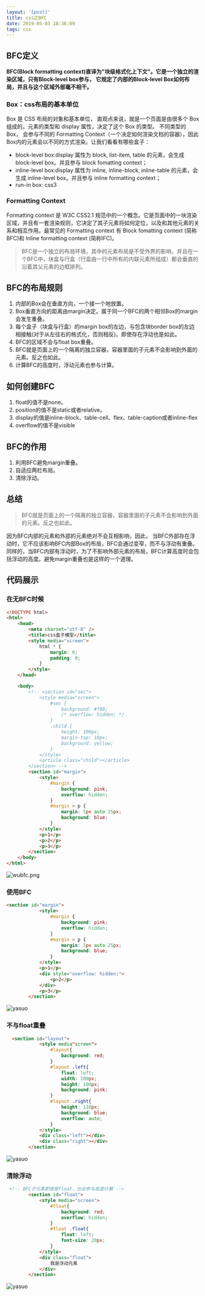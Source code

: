 ```yaml
---
layout: '[post]'
title: css之BFC
date: 2019-05-03 18:36:09
tags: css
---
```

## BFC定义
**BFC(Block formatting context)直译为"块级格式化上下文"。它是一个独立的渲染区域，只有Block-level box参与， 它规定了内部的Block-level Box如何布局，并且与这个区域外部毫不相干。**
<!-- more -->
### Box：css布局的基本单位
Box 是 CSS 布局的对象和基本单位， 直观点来说，就是一个页面是由很多个 Box 组成的。元素的类型和 display 属性，决定了这个 Box 的类型。 不同类型的 Box， 会参与不同的 Formatting Context（一个决定如何渲染文档的容器），因此Box内的元素会以不同的方式渲染。让我们看看有哪些盒子：

- block-level box:display 属性为 block, list-item, table 的元素，会生成 block-level box。并且参与 block fomatting context；
- inline-level box:display 属性为 inline, inline-block, inline-table 的元素，会生成 inline-level box。并且参与 inline formatting context；
- run-in box: css3

### Formatting Context
Formatting context 是 W3C CSS2.1 规范中的一个概念。它是页面中的一块渲染区域，并且有一套渲染规则，它决定了其子元素将如何定位，以及和其他元素的关系和相互作用。最常见的 Formatting context 有 Block fomatting context (简称BFC)和 Inline formatting context (简称IFC)。
> BFC是一个独立的布局环境，其中的元素布局是不受外界的影响，并且在一个BFC中，块盒与行盒（行盒由一行中所有的内联元素所组成）都会垂直的沿着其父元素的边框排列。

## BFC的布局规则
1. 内部的Box会在垂直方向，一个接一个地放置。
2. Box垂直方向的距离由margin决定。属于同一个BFC的两个相邻Box的margin会发生重叠。
3. 每个盒子（块盒与行盒）的margin box的左边，与包含块border box的左边相接触(对于从左往右的格式化，否则相反)。即使存在浮动也是如此。
4. BFC的区域不会与float box重叠。
5. BFC就是页面上的一个隔离的独立容器，容器里面的子元素不会影响到外面的元素。反之也如此。
6. 计算BFC的高度时，浮动元素也参与计算。
## 如何创建BFC
1. float的值不是none。
2. position的值不是static或者relative。
3. display的值是inline-block、table-cell、flex、table-caption或者inline-flex
4. overflow的值不是visible

## BFC的作用
1. 利用BFC避免margin重叠。
2. 自适应两栏布局。
3. 清除浮动。

## 总结
> BFC就是页面上的一个隔离的独立容器，容器里面的子元素不会影响到外面的元素。反之也如此。

因为BFC内部的元素和外部的元素绝对不会互相影响，因此， 当BFC外部存在浮动时，它不应该影响BFC内部Box的布局，BFC会通过变窄，而不与浮动有重叠。同样的，当BFC内部有浮动时，为了不影响外部元素的布局，BFC计算高度时会包括浮动的高度。避免margin重叠也是这样的一个道理。

## 代码展示
### 在无BFC时候

```html
<!DOCTYPE html>
<html>
	<head>
		<meta charset="utf-8" />
		<title>css盒子模型</title>
		<style media="screen">
			html * {
				margin: 0;
				padding: 0;
			}
		</style>
	</head>

	<body>
		<!-- <section id="sec">
			<style media="screen">
				#sec {
					background: #f00;
					/* overflow: hidden; */
				}
				.child {
					height: 100px;
					margin-top: 10px;
					background: yellow;
				}
			</style>
			<article class="child"></article>
        </section> -->
		<section id="margin">
			<style>
				#margin {
					background: pink;
					overflow: hidden;
				}
				#margin > p {
					margin: 5px auto 25px;
					background: blue;
				}
			</style>
			<p>1</p>
			<p>2</p>
			<p>3</p>
		</section>
	</body>
</html>

```
![wubfc.png](css%E4%B9%8BBFC%2Fwubfc.png)
### 使用BFC

```html
<section id="margin">
			<style>
				#margin {
					background: pink;
					overflow: hidden;
				}
				#margin > p {
					margin: 5px auto 25px;
					background: blue;
				}
			</style>
			<p>1</p>
			<div style="overflow: hidden;">
                <p>2</p>
            </div>
			<p>3</p>
		</section>
```
![yasuo](bfc.png)

### 不与float重叠

```html
  <section id="layout">
            <style media"screen">
                #layout{
                    background: red;
                }
                #layout .left{
                    float: left;
                    width: 100px;
                    height: 100px;
                    background: pink;
                }
                #layout .right{
                    height: 110px;
                    background: blue;
                    overflow: auto;
                }
            </style>
            <div class="left"></div>
            <div class="right"></div>
        </section>
```
![yasuo](margin.png)

### 清除浮动

```html
 <!-- BFC子元素即使是float，也会参与高度计算 -->
        <section id="float">
            <style media="screen">
                #float{
                    background: red;
                    overflow: hidden;
                }
                #float .float{
                    float: left;
                    font-size: 20px;
                }
            </style>
            <div class="float">
                我是浮动元素
            </div>
        </section>
```
![yasuo](float.png)


